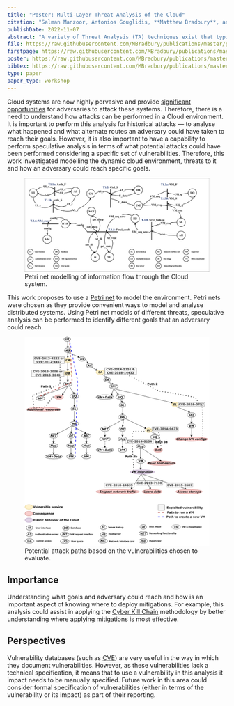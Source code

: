 ```yaml
---
title: "Poster: Multi-Layer Threat Analysis of the Cloud"
citation: "Salman Manzoor, Antonios Gouglidis, **Matthew Bradbury**, and Neeraj Suri. Poster: Multi-Layer Threat Analysis of the Cloud. In *Proceedings of the 2022 ACM SIGSAC Conference on Computer and Communications Security*, CCS'22. Los Angeles, CA, USA, 7–11 November 2022. ACM. [doi:10.1145/3548606.3563515](https://doi.org/10.1145/3548606.3563515)."
publishDate: 2022-11-07
abstract: "A variety of Threat Analysis (TA) techniques exist that typically target exploring threats to discrete assets (e.g., services, data, etc.) and reveal potential attacks pertinent to these assets. Furthermore, these techniques assume that the interconnection among the assets is static. However, in the Cloud, resources can instantiate or migrate across physical hosts at run-time, thus making the Cloud a dynamic environment. Additionally, the number of attacks targeting multiple assets/layers emphasizes the need for threat analysis approaches developed for Cloud environments. Therefore, this proposal presents a threat analysis approach that addresses multi-layer attacks. The proposed approach facilitates threat analysis by developing a technology-agnostic information flow model. It contributes to exploring a threat's propagation across the operational stack of the Cloud and, consequently, assessing the security of the Cloud holistically."
file: https://raw.githubusercontent.com/MBradbury/publications/master/papers/CCS2022-Cloud.pdf
firstpage: https://raw.githubusercontent.com/MBradbury/publications/master/firstpages/CCS2022-Cloud.svg
poster: https://raw.githubusercontent.com/MBradbury/publications/master/posters/CCS2022-Cloud.pdf
bibtex: https://raw.githubusercontent.com/MBradbury/publications/master/bibtex/Manzoor_2022_Poster_MultiLayer.bib
type: paper
paper_type: workshop
---
```


Cloud systems are now highly pervasive and provide [significant opportunities](https://www.ibm.com/downloads/cas/WMDZOWK6) for adversaries to attack these systems. Therefore, there is a need to understand how attacks can be performed in a Cloud environment. It is important to perform this analysis for historical attacks &mdash; to analyse what happened and what alternate routes an adversary could have taken to reach their goals. However, it is also important to have a capability to perform speculative analysis in terms of what potential attacks could have been performed considering a specific set of vulnerabilities. Therefore, this work investigated modelling the dynamic cloud environment, threats to it and how an adversary could reach specific goals.

<!-- readmore -->

<figure class="threequarters">
    <img src="/images/CCS22-Cloud-hlpn.svg" alt="Petri net modelling of a Cloud system" class="align-center" />
    <figcaption class="align-center">
    Petri net modelling of information flow through the Cloud system.
    </figcaption>
</figure>

This work proposes to use a [Petri net](https://en.wikipedia.org/wiki/Petri_net) to model the environment. Petri nets were chosen as they provide convenient ways to model and analyse distributed systems. Using Petri net models of different threats, speculative analysis can be performed to identify different goals that an adversary could reach.

<figure class="half">
    <img src="/images/CCS22-Cloud-attack-paths.svg" alt="Attack tree showing that an adversary can utilise different threats to reach different goals" class="align-center" />
    <figcaption class="align-center">
    Potential attack paths based on the vulnerabilities chosen to evaluate.
    </figcaption>
</figure>

## Importance

Understanding what goals and adversary could reach and how is an important aspect of knowing where to deploy mitigations. For example, this analysis could assist in applying the [Cyber Kill Chain](https://www.lockheedmartin.com/en-us/capabilities/cyber/cyber-kill-chain.html) methodology by better understanding where applying mitigations is most effective.

## Perspectives

Vulnerability databases (such as [CVE](https://www.cve.org/)) are very useful in the way in which they document vulnerabilities. However, as these vulnerabilities lack a technical specification, it means that to use a vulnerability in this analysis it impact needs to be manually specified. Future work in this area could consider formal specification of vulnerabilities (either in terms of the vulnerability or its impact) as part of their reporting.
